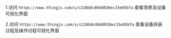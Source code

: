 1.访问 `https://www.thingjs.com/s/c228b8c09dd038ec33e85bfa` 查看场景及设备可视化界面

2.访问 `https://www.thingjs.com/s/c228b8c09dd038ec33e85bfa` 查看设备拆装过程及操作过程可视化界面